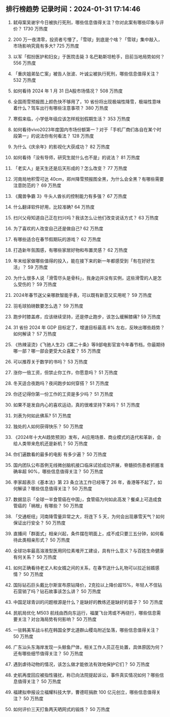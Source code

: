 
## 排行榜趋势 记录时间：2024-01-31 17:14:46
  
  1. 弑母案吴谢宇今日被执行死刑，哪些信息值得关注？你对此案有哪些印象与评价？ 1730 万热度
    
  2. 200 万一夜清零，投资者亏懵了，「雪球」到底是个啥？「雪球」集中敲入，市场影响究竟有多大? 725 万热度
    
  3. 以军「假扮医护和妇女」于医院击毙 3 名巴勒斯坦枪手，目前当地局势如何？ 556 万热度
    
  4. 「重庆姐弟坠亡案」被告人张波、叶诚尘被执行死刑，哪些信息值得关注？ 532 万热度
    
  5. 如何看待 2024 年 1 月 31 日A股市场情况？ 508 万热度
    
  6. 全国雨雪预报图上颜色快不够用了，10 省份将出现极端性降雪，极端性意味着什么？驾车出行有哪些注意事项？ 380 万热度
    
  7. 寒假来临，小学低年级应该怎样规划假期生活？ 353 万热度
    
  8. 如何看待vivo2023年度国内市场份额第一？对于「手机厂商们各自在某个时段第一」的说法你有何看法？ 128 万热度
    
  9. 为什么《庆余年》的影视化大获成功？ 82 万热度
    
  10. 如何看待「没有导师，研究生就什么也不是」的说法？ 81 万热度
    
  11. 「老实人」是天生还是后天形成的？怎么改变？ 77 万热度
    
  12. 河南局地积雪可达 40cm，郑州降雪预报图全黑，为什么会全黑？有哪些需要注意防范的？ 69 万热度
    
  13. 《魔兽争霸 3》牛头人酋长的控制能力有多强？ 67 万热度
    
  14. 什么翻译软件好用，比较准确? 64 万热度
    
  15. 扫兴父母知道自己正在扫兴吗？我该怎么让他们改变说话方式？ 63 万热度
    
  16. 为了喜欢的人改变自己还是做自己? 62 万热度
    
  17. 有哪些适合在春节假期玩的游戏？ 62 万热度
    
  18. 打造新年氛围感，有哪些家居好物和布置灵感？ 62 万热度
    
  19. 年末给家做哪些值得的投入，能在接下来的新一年都感受到「有在好好生活」？ 59 万热度
    
  20. 为什么很多人说「滑雪尽头是骨科」，我身边并没有实例，这些滑雪的人是怎么受伤的？ 59 万热度
    
  21. 2024年春节送父亲哪款智能手表，可以既有新意又实用呢？ 59 万热度
    
  22. 羽毛球拍磅数要怎么选？ 59 万热度
    
  23. 跑步时膝盖疼，应该继续坚持，还是停止跑步，该怎么缓解膝痛? 59 万热度
    
  24. 31 省份 2024 年 GDP 目标定了，增速目标最高 8% 左右，反映出哪些趋势？如何解读？ 57 万热度
    
  25. 《热辣滚烫》《飞驰人生2》《第二十条》等9部电影官宣今年春节档，你最期待哪一部？哪一部会更受大众喜爱？ 55 万热度
    
  26. 可以推荐关于数学的书吗？ 53 万热度
    
  27. 涨你一倍工资，但禁止你工作，你愿意吗？ 51 万热度
    
  28. 冬天适合夜跑吗？夜间跑步如何穿搭？ 51 万热度
    
  29. 你还记得你第一份工作的工资是多少吗？ 51 万热度
    
  30. 如果不是发自内心的喜欢运动，真的很难坚持下来吗？ 51 万热度
    
  31. 刘表为何如此佛系? 51 万热度
    
  32. 独处的人如何获得快乐？ 50 万热度
    
  33. 《2024年十大AI趋势预测》发布，AI应用场景、商业模式的迭代和革新，会给人类带来危机还是新机？ 50 万热度
    
  34. 你们遍数看的最多的电影 有多少遍？ 50 万热度
    
  35. 国内团队公布首例无线微创脑机接口临床试验成功开展，脊髓损伤患者抓握准确率超 90%，哪些信息值得关注？ 50 万热度
    
  36. 李家超表示《基本法》第 23 条立法工作已经等了 26 年，香港等不起了，如何解读？哪些信息值得关注？ 50 万热度
    
  37. 数据显示「全球一半食管癌在中国」，食管癌为何如此高发？餐桌上可造成食管癌的「祸根」有哪些？ 50 万热度
    
  38. 「交通枢纽」河南降雪量异常之大，将连下 5 天，为何会出现暴雪天气？如何保证出行安全？ 50 万热度
    
  39. 直播间「群面式」相亲兴起，条件摆在明面上，成不成只要三五分钟，如何看待此类相亲形式？ 50 万热度
    
  40. 全球功率最高溶液型医用同位素堆开工建设，具有什么意义？与百姓生命健康有何关系？ 50 万热度
    
  41. 如何正确看待老丈人和女婿之间的关系，在春节送什么礼物可以拉近翁婿感情？ 50 万热度
    
  42. 国际钻石巨头戴比尔斯宣布原钻降价，2克拉以上降价超15%，年轻人不信钻石营销了吗？钻石故事该怎么讲？ 50 万热度
    
  43. 中国足球青训的问题根源是什么？是缺好的教练还是缺好的苗子？ 50 万热度
    
  44. 民航局优化 M503 航线由西向东运行，福厦飞台湾或不再绕行，哪些信息需要关注？对台海局势有何影响？ 50 万热度
    
  45. 一驻韩美军战斗机在韩国全罗北道群山稷岛附近坠落，哪些信息值得关注？ 50 万热度
    
  46. 广东汕头东海岸发现一头鲸鱼尸体，相关工作人员正在处置，具体原因为何？还有哪些细节值得关注？ 50 万热度
    
  47. 遇到虐待动物的情况，该怎么做才能依法有效地保护它们？ 50 万热度
    
  48. 史航再度回应被指性骚扰，称已向法院提起诉讼，事件真实情况如何？哪些信息值得关注？ 50 万热度
    
  49. 福建拟申报设立福耀科技大学，曹德旺捐款 100 亿元创立，哪些信息值得关注？ 50 万热度
    
  50. 如何评价三天打鱼两天晒网式的锻炼？ 50 万热度
    